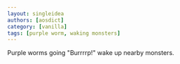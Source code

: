```yaml
---
layout: singleidea
authors: [aosdict]
category: [vanilla]
tags: [purple worm, waking monsters]
---
```

Purple worms going "Burrrrp!" wake up nearby monsters.

